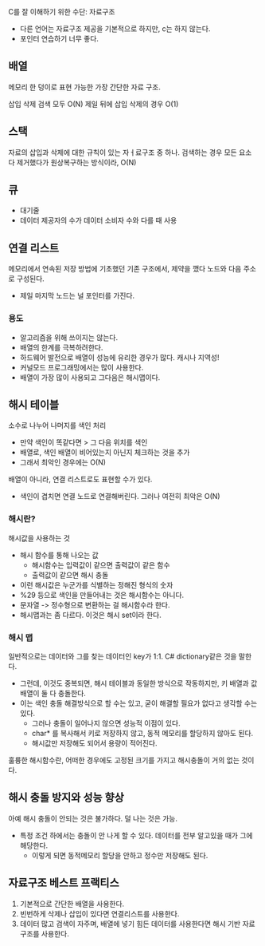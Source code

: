 C를 잘 이해하기 위한 수단: 자료구조
- 다른 언어는 자료구조 제공을 기본적으로 하지만, c는 하지 않는다. 
- 포인터 연습하기 너무 좋다. 
## 배열
메모리 한 덩이로 표현 가능한 가장 간단한 자료 구조.

삽입 삭제 검색 모두 O(N)
제일 뒤에 삽입 삭제의 경우 O(1)

## 스택
자료의 삽입과 삭제에 대한 규칙이 있는 자ㅓ료구조 중 하나. 
검색하는 경우 모든 요소 다 제거했다가 원상복구하는 방식이라, O(N)

## 큐
- 대기줄
- 데이터 제공자의 수가 데이터 소비자 수와 다를 때 사용

## 연결 리스트
메모리에서 연속된 저장 방법에 기초했던 기존 구조에서, 제약을 깼다 
노드와 다음 주소로 구성된다. 
- 제일 마지막 노드는 널 포인터를 가진다. 

### 용도
- 알고리즘을 위해 쓰이지는 않는다. 
- 배열의 한계를 극복하려한다.
- 하드웨어 발전으로 배열이 성능에 유리한 경우가 많다. 캐시나 지역성!
- 커널모드 프로그래밍에서는 많이 사용한다. 
- 배열이 가장 많이 사용되고 그다음은 해시맵이다.

## 해시 테이블
소수로 나누어 나머지를 색인 처리
- 만약 색인이 똑같다면 > 그 다음 위치를 색인
- 배열로, 색인 배열이 비어있는지 아닌지 체크하는 것을 추가
- 그래서 최악인 경우에는 O(N)

배열이 아니라, 연결 리스트로도 표현할 수가 있다. 
- 색인이 겹치면 연결 노드로 연결해버린다. 그러나 여전히 최악은 O(N)

### 해시란? 
해시값을 사용하는 것
- 해시 함수를 통해 나오는 값
  - 해시함수는 입력값이 같으면 출력값이 같은 함수
  - 출력값이 같으면 해시 충돌
- 이런 해시값은 누군가를 식별하는 정해진 형식의 숫자
- %29 등으로 색인을 만들어내는 것은 해시함수는 아니다. 
- 문자열 -> 정수형으로 변환하는 걸 해시함수라 한다. 
- 해시맵과는 좀 다르다. 이것은 해시 set이라 한다.

### 해시 맵
일반적으로는 데이터와 그를 찾는 데이터인 key가 1:1. C# dictionary같은 것을 말한다. 
- 그런데, 이것도 중복되면, 해시 테이블과 동일한 방식으로 작동하지만, 키 배열과 값 배열이 둘 다 충돌한다. 
- 이는 색인 충돌 해결방식으로 할 수는 있고, 굳이 해결할 필요가 없다고 생각할 수는 있다.
  - 그러나 충돌이 일어나지 않으면 성능적 이점이 있다. 
  - char* 를 복사해서 키로 저장하지 않고, 동적 메모리를 할당하지 않아도 된다.
  - 해시값만 저장해도 되어서 용량이 적어진다. 

훌륭한 해시함수란, 어떠한 경우에도 고정된 크기를 가지고 해시충돌이 거의 없는 것이다.

## 해시 충돌 방지와 성능 향상
아예 해시 충돌이 안되는 것은 불가하다. 덜 나는 것은 가능.
- 특정 조건 하에서는 충돌이 안 나게 할 수 있다. 데이터를 전부 알고있을 때가 그에 해당한다. 
  - 이렇게 되면 동적메모리 할당을 안하고 정수만 저장해도 된다. 

## 자료구조 베스트 프랙티스
1) 기본적으로 간단한 배열을 사용한다.
2) 빈번하게 삭제나 삽입이 있다면 연결리스트를 사용한다. 
3) 데이터 많고 검색이 자주며, 배열에 넣기 힘든 데이터를 사용한다면 해시 기반 자료구조를 사용한다.
